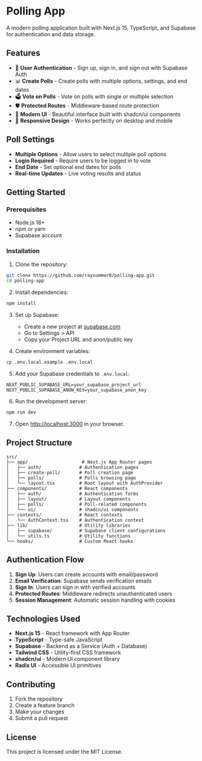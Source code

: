 # Polling App

A modern polling application built with Next.js 15, TypeScript, and Supabase for authentication and data storage.

## Features

- 🔐 **User Authentication** - Sign up, sign in, and sign out with Supabase Auth
- 📊 **Create Polls** - Create polls with multiple options, settings, and end dates
- 🗳️ **Vote on Polls** - Vote on polls with single or multiple selection
- 🛡️ **Protected Routes** - Middleware-based route protection
- 🎨 **Modern UI** - Beautiful interface built with shadcn/ui components
- 📱 **Responsive Design** - Works perfectly on desktop and mobile

## Poll Settings

- **Multiple Options** - Allow users to select multiple poll options
- **Login Required** - Require users to be logged in to vote
- **End Date** - Set optional end dates for polls
- **Real-time Updates** - Live voting results and status

## Getting Started

### Prerequisites

- Node.js 18+ 
- npm or yarn
- Supabase account

### Installation

1. Clone the repository:
```bash
git clone https://github.com/raysummer9/polling-app.git
cd polling-app
```

2. Install dependencies:
```bash
npm install
```

3. Set up Supabase:
   - Create a new project at [supabase.com](https://supabase.com)
   - Go to Settings > API
   - Copy your Project URL and anon/public key

4. Create environment variables:
```bash
cp .env.local.example .env.local
```

5. Add your Supabase credentials to `.env.local`:
```env
NEXT_PUBLIC_SUPABASE_URL=your_supabase_project_url
NEXT_PUBLIC_SUPABASE_ANON_KEY=your_supabase_anon_key
```

6. Run the development server:
```bash
npm run dev
```

7. Open [http://localhost:3000](http://localhost:3000) in your browser.

## Project Structure

```
src/
├── app/                    # Next.js App Router pages
│   ├── auth/              # Authentication pages
│   ├── create-poll/       # Poll creation page
│   ├── polls/             # Polls browsing page
│   └── layout.tsx         # Root layout with AuthProvider
├── components/            # React components
│   ├── auth/              # Authentication forms
│   ├── layout/            # Layout components
│   ├── polls/             # Poll-related components
│   └── ui/                # shadcn/ui components
├── contexts/              # React contexts
│   └── AuthContext.tsx    # Authentication context
├── lib/                   # Utility libraries
│   ├── supabase/          # Supabase client configurations
│   └── utils.ts           # Utility functions
└── hooks/                 # Custom React hooks
```

## Authentication Flow

1. **Sign Up**: Users can create accounts with email/password
2. **Email Verification**: Supabase sends verification emails
3. **Sign In**: Users can sign in with verified accounts
4. **Protected Routes**: Middleware redirects unauthenticated users
5. **Session Management**: Automatic session handling with cookies

## Technologies Used

- **Next.js 15** - React framework with App Router
- **TypeScript** - Type-safe JavaScript
- **Supabase** - Backend as a Service (Auth + Database)
- **Tailwind CSS** - Utility-first CSS framework
- **shadcn/ui** - Modern UI component library
- **Radix UI** - Accessible UI primitives

## Contributing

1. Fork the repository
2. Create a feature branch
3. Make your changes
4. Submit a pull request

## License

This project is licensed under the MIT License.
